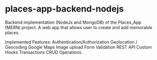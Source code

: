 # places-app-backend-nodejs
Backend implementation (NodeJs and MongoDB) of the Places_App (MERN) project. A web app that allows user to create and add memorable places. 

Implemented Features: 
Authentication/Authorization
Geolocation / Geocoding
Google Maps
Image upload
Form Validation
REST API
Custom Hooks
Transactions
CRUD Operations.
